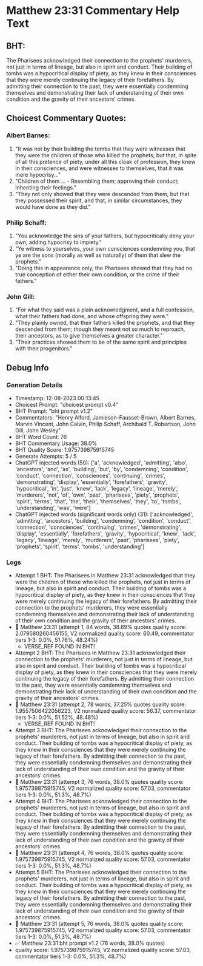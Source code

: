 # Matthew 23:31 Commentary Help Text

## BHT:
The Pharisees acknowledged their connection to the prophets' murderers, not just in terms of lineage, but also in spirit and conduct. Their building of tombs was a hypocritical display of piety, as they knew in their consciences that they were merely continuing the legacy of their forefathers. By admitting their connection to the past, they were essentially condemning themselves and demonstrating their lack of understanding of their own condition and the gravity of their ancestors' crimes.

## Choicest Commentary Quotes:
### Albert Barnes:
1. "It was not by their building the tombs that they were witnesses that they were the children of those who killed the prophets; but that, in spite of all this pretence of piety, under all this cloak of profession, they knew in their consciences, and were witnesses to themselves, that it was mere hypocrisy..."
2. "Children of them ... - Resembling them; approving their conduct; inheriting their feelings."
3. "They not only showed that they were descended from them, but that they possessed their spirit, and that, in similar circumstances, they would have done as they did."

### Philip Schaff:
1. "You acknowledge the sins of your fathers, but hypocritically deny your own, adding hypocrisy to impiety."
2. "Ye witness to yourselves, your own consciences condemning you, that ye are the sons (morally as well as naturally) of them that slew the prophets."
3. "Doing this in appearance only, the Pharisees showed that they had no true conception of either their own condition, or the crime of their fathers."

### John Gill:
1. "For what they said was a plain acknowledgment, and a full confession, what their fathers had done, and whose offspring they were." 
2. "They plainly owned, that their fathers killed the prophets, and that they descended from them; though they meant not so much to reproach, their ancestors, as to give themselves a greater character."
3. "Their practices showed them to be of the same spirit and principles with their progenitors."


## Debug Info
### Generation Details
- Timestamp: 12-08-2023 00:13:45
- Choicest Prompt: "choicest prompt v0.4"
- BHT Prompt: "bht prompt v1.2"
- Commentators: "Henry Alford, Jamieson-Fausset-Brown, Albert Barnes, Marvin Vincent, John Calvin, Philip Schaff, Archibald T. Robertson, John Gill, John Wesley"
- BHT Word Count: 76
- BHT Commentary Usage: 38.0%
- BHT Quality Score: 1.975739875915745
- Generate Attempts: 5 / 5
- ChatGPT injected words (50):
	['a', 'acknowledged', 'admitting', 'also', 'ancestors', 'and', 'as', 'building', 'but', 'by', 'condemning', 'condition', 'conduct', 'connection', 'consciences', 'continuing', 'crimes', 'demonstrating', 'display', 'essentially', 'forefathers', 'gravity', 'hypocritical', 'in', 'just', 'knew', 'lack', 'legacy', 'lineage', 'merely', 'murderers', 'not', 'of', 'own', 'past', 'pharisees', 'piety', 'prophets', 'spirit', 'terms', 'that', 'the', 'their', 'themselves', 'they', 'to', 'tombs', 'understanding', 'was', 'were']
- ChatGPT injected words (significant words only) (31):
	['acknowledged', 'admitting', 'ancestors', 'building', 'condemning', 'condition', 'conduct', 'connection', 'consciences', 'continuing', 'crimes', 'demonstrating', 'display', 'essentially', 'forefathers', 'gravity', 'hypocritical', 'knew', 'lack', 'legacy', 'lineage', 'merely', 'murderers', 'past', 'pharisees', 'piety', 'prophets', 'spirit', 'terms', 'tombs', 'understanding']

### Logs
- Attempt 1 BHT: The Pharisees in Matthew 23:31 acknowledged that they were the children of those who killed the prophets, not just in terms of lineage, but also in spirit and conduct. Their building of tombs was a hypocritical display of piety, as they knew in their consciences that they were merely continuing the legacy of their forefathers. By admitting their connection to the prophets' murderers, they were essentially condemning themselves and demonstrating their lack of understanding of their own condition and the gravity of their ancestors' crimes.
- 🔄 Matthew 23:31 (attempt 1, 84 words, 38.89% quotes quality score: 2.079580260456155, V2 normalized quality score: 60.49, commentator tiers 1-3: 0.0%, 51.76%, 48.24%) 
	- VERSE_REF FOUND IN BHT!
- Attempt 2 BHT: The Pharisees in Matthew 23:31 acknowledged their connection to the prophets' murderers, not just in terms of lineage, but also in spirit and conduct. Their building of tombs was a hypocritical display of piety, as they knew in their consciences that they were merely continuing the legacy of their forefathers. By admitting their connection to the past, they were essentially condemning themselves and demonstrating their lack of understanding of their own condition and the gravity of their ancestors' crimes.
- 🔄 Matthew 23:31 (attempt 2, 78 words, 37.25% quotes quality score: 1.9557506422056223, V2 normalized quality score: 56.37, commentator tiers 1-3: 0.0%, 51.52%, 48.48%) 
	- VERSE_REF FOUND IN BHT!
- Attempt 3 BHT: The Pharisees acknowledged their connection to the prophets' murderers, not just in terms of lineage, but also in spirit and conduct. Their building of tombs was a hypocritical display of piety, as they knew in their consciences that they were merely continuing the legacy of their forefathers. By admitting their connection to the past, they were essentially condemning themselves and demonstrating their lack of understanding of their own condition and the gravity of their ancestors' crimes.
- 🔄 Matthew 23:31 (attempt 3, 76 words, 38.0% quotes quality score: 1.975739875915745, V2 normalized quality score: 57.03, commentator tiers 1-3: 0.0%, 51.3%, 48.7%)
- Attempt 4 BHT: The Pharisees acknowledged their connection to the prophets' murderers, not just in terms of lineage, but also in spirit and conduct. Their building of tombs was a hypocritical display of piety, as they knew in their consciences that they were merely continuing the legacy of their forefathers. By admitting their connection to the past, they were essentially condemning themselves and demonstrating their lack of understanding of their own condition and the gravity of their ancestors' crimes.
- 🔄 Matthew 23:31 (attempt 4, 76 words, 38.0% quotes quality score: 1.975739875915745, V2 normalized quality score: 57.03, commentator tiers 1-3: 0.0%, 51.3%, 48.7%)
- Attempt 5 BHT: The Pharisees acknowledged their connection to the prophets' murderers, not just in terms of lineage, but also in spirit and conduct. Their building of tombs was a hypocritical display of piety, as they knew in their consciences that they were merely continuing the legacy of their forefathers. By admitting their connection to the past, they were essentially condemning themselves and demonstrating their lack of understanding of their own condition and the gravity of their ancestors' crimes.
- 🔄 Matthew 23:31 (attempt 5, 76 words, 38.0% quotes quality score: 1.975739875915745, V2 normalized quality score: 57.03, commentator tiers 1-3: 0.0%, 51.3%, 48.7%)
- ✅ Matthew 23:31 bht prompt v1.2 (76 words, 38.0% quotes)
- quality score: 1.975739875915745, V2 normalized quality score: 57.03, commentator tiers 1-3: 0.0%, 51.3%, 48.7%)